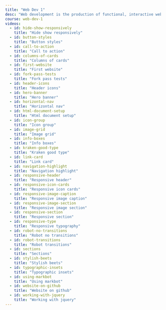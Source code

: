 ```yaml
---
title: "Web Dev 1"
desc: "Web development is the production of functional, interactive websites accomplished through the use of the HTML and CSS coding languages. Using video tutorials, step-by-step online lessons, and automation, students explore processes such as semantics and mobile-first architecture, and tools like cloud platforms and version control, in tandem with precise organization principles and current best practices."
course: web-dev-1
videos:
  - id: hide-show-responsively
    title: "Hide show responsively"
  - id: button-styles
    title: "Button styles"
  - id: call-to-action
    title: "Call to action"
  - id: columns-of-cards
    title: "Columns of cards"
  - id: first-website
    title: "First website"
  - id: fork-pass-tests
    title: "Fork pass tests"
  - id: header-icons
    title: "Header icons"
  - id: hero-banner
    title: "Hero banner"
  - id: horizontal-nav
    title: "Horizontal nav"
  - id: html-document-setup
    title: "Html document setup"
  - id: icon-group
    title: "Icon group"
  - id: image-grid
    title: "Image grid"
  - id: info-boxes
    title: "Info boxes"
  - id: kraken-good-type
    title: "Kraken good type"
  - id: link-card
    title: "Link card"
  - id: navigation-highlight
    title: "Navigation highlight"
  - id: responsive-header
    title: "Responsive header"
  - id: responsive-icon-cards
    title: "Responsive icon cards"
  - id: responsive-image-caption
    title: "Responsive image caption"
  - id: responsive-image-section
    title: "Responsive image section"
  - id: responsive-section
    title: "Responsive section"
  - id: responsive-type
    title: "Responsive typography"
  - id: robot-no-transitions
    title: "Robot no transitions"
  - id: robot-transitions
    title: "Robot transitions"
  - id: sections
    title: "Sections"
  - id: stylish-beets
    title: "Stylish beets"
  - id: typographic-insets
    title: "Typographic insets"
  - id: using-markbot
    title: "Using markbot"
  - id: website-on-github
    title: "Website on github"
  - id: working-with-jquery
    title: "Working with jquery"
---
```

